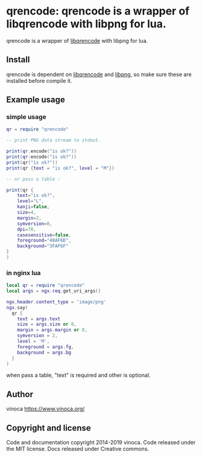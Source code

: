 # qrencode: qrencode is a wrapper of libqrencode with libpng for lua.

qrencode is a wrapper of [libqrencode](http://fukuchi.org/works/qrencode/) with libpng for lua.

## Install

qrencode is dependent on [libqrencode](http://fukuchi.org/works/qrencode/) 
and [libpng](http://www.libpng.org/pub/png/libpng.html), so make sure these are installed
before compile it.

## Example usage

### simple usage

```lua
qr = require "qrencode"

-- print PNG data stream to stdout.

print(qr.encode("is ok?"))
print(qr:encode("is ok?"))
print(qr("is ok?"))
print(qr {text = "is ok?", level = "M"})

-- or pass a table :

print(qr {
    text="is ok?",
    level="L",
    kanji=false,
    size=4,
    margin=2,
    symversion=0,
    dpi=78,
    casesensitive=false,
    foreground="48AF6D",
    background="3FAF6F"
}
)


```

### in nginx lua

```lua
local qr = require "qrencode"
local args = ngx.req.get_uri_args()

ngx.header.content_type = 'image/png'
ngx.say(
  qr {
    text = args.text
    size = args.size or 8,
    margin = args.margin or 0,
    symversion = 2,
    level = 'M',
    foreground = args.fg,
    background = args.bg
  }
)

```

when pass a table, "text" is required and other is optional.

## Author

vinoca <https://www.vinoca.org/>

## Copyright and license

Code and documentation copyright 2014-2019 vinoca. Code released under the MIT license.
Docs released under Creative commons.
